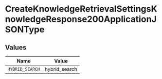 # CreateKnowledgeRetrievalSettingsKnowledgeResponse200ApplicationJSONType


## Values

| Name            | Value           |
| --------------- | --------------- |
| `HYBRID_SEARCH` | hybrid_search   |